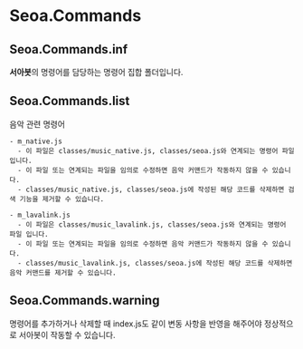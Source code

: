 # Seoa.Commands

## Seoa.Commands.inf
**서아봇**의 명령어를 담당하는 명령어 집합 폴더입니다.

## Seoa.Commands.list
음악 관련 명령어
>
    - m_native.js
      - 이 파일은 classes/music_native.js, classes/seoa.js와 연계되는 명령어 파일 입니다.
      - 이 파일 또는 연계되는 파일을 임의로 수정하면 음악 커맨드가 작동하지 않을 수 있습니다.
      - classes/music_native.js, classes/seoa.js에 작성된 해당 코드를 삭제하면 검색 기능을 제거할 수 있습니다.

    - m_lavalink.js
      - 이 파일은 classes/music_lavalink.js, classes/seoa.js와 연계되는 명령어 파일 입니다.
      - 이 파일 또는 연계되는 파일을 임의로 수정하면 음악 커맨드가 작동하지 않을 수 있습니다.
      - classes/music_lavalink.js, classes/seoa.js에 작성된 해당 코드를 삭제하면 음악 커맨드를 제거할 수 있습니다.

## Seoa.Commands.warning
명령어를 추가하거나 삭제할 때 index.js도 같이 변동 사항을 반영을 해주어야 정상적으로 서아봇이 작동할 수 있습니다.
